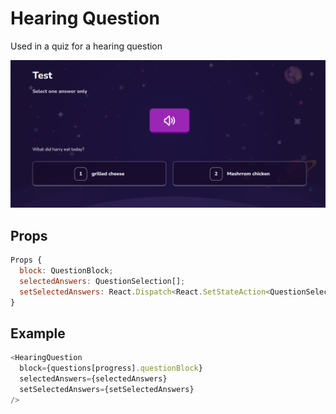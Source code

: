 # Hearing Question

Used in a quiz for a hearing question

![](./readmeIMG/2023-02-07-10-18-52.png)

## Props

```js
Props {
  block: QuestionBlock;
  selectedAnswers: QuestionSelection[];
  setSelectedAnswers: React.Dispatch<React.SetStateAction<QuestionSelection[]>>;
}
```

## Example

```js
<HearingQuestion
  block={questions[progress].questionBlock}
  selectedAnswers={selectedAnswers}
  setSelectedAnswers={setSelectedAnswers}
/>
```

